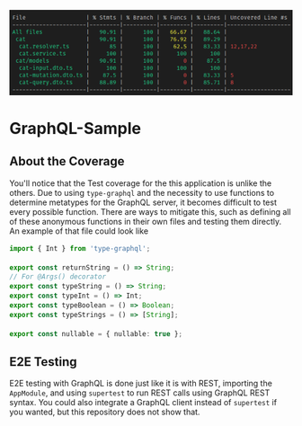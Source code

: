 <p align="center">
  <img src="./testCoverage.png"/>
</p>

# GraphQL-Sample

## About the Coverage

You'll notice that the Test coverage for the this application is unlike the others. Due to using `type-graphql` and the necessity to use functions to determine metatypes for the GraphQL server, it becomes difficult to test every possible function. There are ways to mitigate this, such as defining all of these anonymous functions in their own files and testing them directly. An example of that file could look like

```ts
import { Int } from 'type-graphql';

export const returnString = () => String;
// For @Args() decorator
export const typeString = () => String;
export const typeInt = () => Int;
export const typeBoolean = () => Boolean;
export const typeStrings = () => [String];

export const nullable = { nullable: true };
```

## E2E Testing

E2E testing with GraphQL is done just like it is with REST, importing the `AppModule`, and using `supertest` to run REST calls using GraphQL REST syntax. You could also integrate a GraphQL client instead of `supertest` if you wanted, but this repository does not show that.
